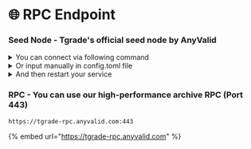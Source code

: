 # 🌐 RPC Endpoint

### Seed Node - Tgrade's official seed node by AnyValid&#x20;

<details>

<summary>You can connect via following command</summary>

```bash
sed -E -i 's/seeds = \".*\"/seeds = \"8639bc931d5721a64afc1ea52ca63ae40161bd26@194.163.144.63:26656\"/' $HOME/.tgrade/config/config.toml
```

</details>

<details>

<summary>Or input manually in config.toml file</summary>

```bash
8639bc931d5721a64afc1ea52ca63ae40161bd26@194.163.144.63:26656
```

</details>

<details>

<summary>And then restart your service</summary>

```bash
sudo systemctl restart tgrade
sudo journalctl -u tgrade -f -o cat
```

</details>

### RPC - You can use our high-performance archive RPC (Port 443)

`https://tgrade-rpc.anyvalid.com:443`

{% embed url="https://tgrade-rpc.anyvalid.com" %}
